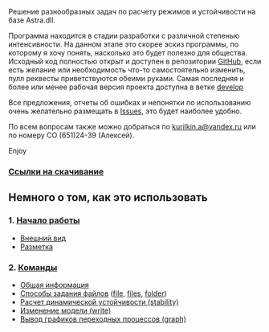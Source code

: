 Решение разнообразных задач по расчету режимов и устойчивости на базе Astra.dll. 

Программа находится в стадии разработки с различной степенью интенсивности. На данном этапе это скорее эскиз программы, по которому я хочу понять, насколько это будет полезно для общества. Исходный код полностью открыт и доступен в репозитории [GitHub](https://github.com/pnzo/pnzo.xml), если есть желание или необходимость что-то самостоятельно изменить, пулл реквесты приветствуются обеими руками. Самая последняя и более или менее рабочая версия проекта доступна в ветке [develop](https://github.com/pnzo/pnzo.xml/tree/develop)

Все предложения, отчеты об ошибках и непонятки по использованию очень желательно размещать в [Issues](https://github.com/pnzo/pnzo.xml/issues), это будет наиболее удобно. 

По всем вопросам также можно добраться по kurilkin.a@yandex.ru или по номеру СО (651)24-39 (Алексей).

Enjoy

### [Ссылки на скачивание](download.md)

## Немного о том, как это использовать
### 1. [Начало работы](getstarted.md)
   + [Внешний вид](getstarted.md#внешний-вид)
   + [Разметка](getstarted.md#разметка)

### 2. [Команды](commands.md)
   + [Общая информация](commands.md#Общая-информация)
   + [Способы задания файлов](commands.md#Способы-задания-файлов) ([file](commands.md#file), [files](commands.md#files), [folder](commands.md#folder))
   + [Расчет динамической устойчивости (stability)](commands.md#stability)
   + [Изменение модели (write)](commands.md#write)
   + [Вывод графиков переходных процессов (graph)](commands.md#graph)
